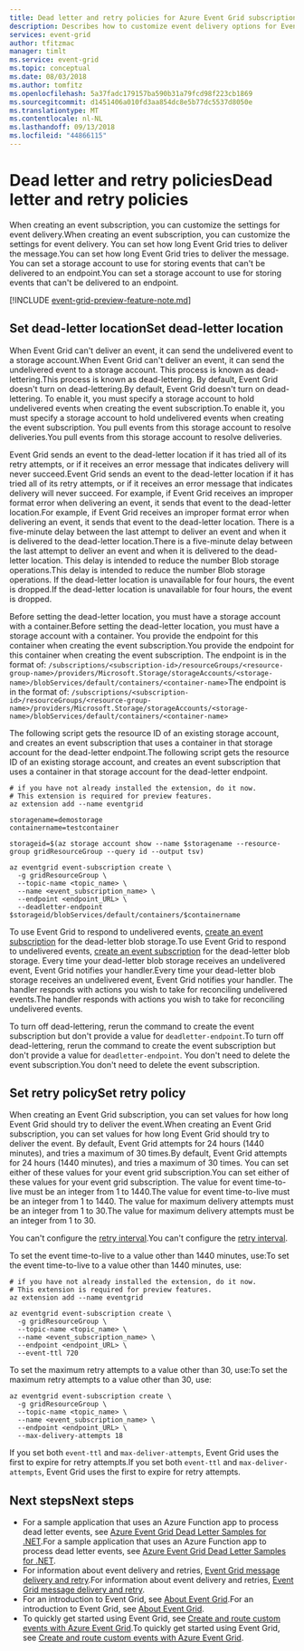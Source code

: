 ```yaml
---
title: Dead letter and retry policies for Azure Event Grid subscriptions
description: Describes how to customize event delivery options for Event Grid. Set a dead-letter destination, and specify how long to retry delivery.
services: event-grid
author: tfitzmac
manager: timlt
ms.service: event-grid
ms.topic: conceptual
ms.date: 08/03/2018
ms.author: tomfitz
ms.openlocfilehash: 5a37fadc179157ba590b31a79fcd98f223cb1869
ms.sourcegitcommit: d1451406a010fd3aa854dc8e5b77dc5537d8050e
ms.translationtype: MT
ms.contentlocale: nl-NL
ms.lasthandoff: 09/13/2018
ms.locfileid: "44866115"
---
```

# <a name="dead-letter-and-retry-policies"></a><span data-ttu-id="34b80-104">Dead letter and retry policies</span><span class="sxs-lookup"><span data-stu-id="34b80-104">Dead letter and retry policies</span></span>

<span data-ttu-id="34b80-105">When creating an event subscription, you can customize the settings for event delivery.</span><span class="sxs-lookup"><span data-stu-id="34b80-105">When creating an event subscription, you can customize the settings for event delivery.</span></span> <span data-ttu-id="34b80-106">You can set how long Event Grid tries to deliver the message.</span><span class="sxs-lookup"><span data-stu-id="34b80-106">You can set how long Event Grid tries to deliver the message.</span></span> <span data-ttu-id="34b80-107">You can set a storage account to use for storing events that can't be delivered to an endpoint.</span><span class="sxs-lookup"><span data-stu-id="34b80-107">You can set a storage account to use for storing events that can't be delivered to an endpoint.</span></span>

[!INCLUDE [event-grid-preview-feature-note.md](../../includes/event-grid-preview-feature-note.md)]

## <a name="set-dead-letter-location"></a><span data-ttu-id="34b80-108">Set dead-letter location</span><span class="sxs-lookup"><span data-stu-id="34b80-108">Set dead-letter location</span></span>

<span data-ttu-id="34b80-109">When Event Grid can't deliver an event, it can send the undelivered event to a storage account.</span><span class="sxs-lookup"><span data-stu-id="34b80-109">When Event Grid can't deliver an event, it can send the undelivered event to a storage account.</span></span> <span data-ttu-id="34b80-110">This process is known as dead-lettering.</span><span class="sxs-lookup"><span data-stu-id="34b80-110">This process is known as dead-lettering.</span></span> <span data-ttu-id="34b80-111">By default, Event Grid doesn't turn on dead-lettering.</span><span class="sxs-lookup"><span data-stu-id="34b80-111">By default, Event Grid doesn't turn on dead-lettering.</span></span> <span data-ttu-id="34b80-112">To enable it, you must specify a storage account to hold undelivered events when creating the event subscription.</span><span class="sxs-lookup"><span data-stu-id="34b80-112">To enable it, you must specify a storage account to hold undelivered events when creating the event subscription.</span></span> <span data-ttu-id="34b80-113">You pull events from this storage account to resolve deliveries.</span><span class="sxs-lookup"><span data-stu-id="34b80-113">You pull events from this storage account to resolve deliveries.</span></span>

<span data-ttu-id="34b80-114">Event Grid sends an event to the dead-letter location if it has tried all of its retry attempts, or if it receives an error message that indicates delivery will never succeed.</span><span class="sxs-lookup"><span data-stu-id="34b80-114">Event Grid sends an event to the dead-letter location if it has tried all of its retry attempts, or if it receives an error message that indicates delivery will never succeed.</span></span> <span data-ttu-id="34b80-115">For example, if Event Grid receives an improper format error when delivering an event, it sends that event to the dead-letter location.</span><span class="sxs-lookup"><span data-stu-id="34b80-115">For example, if Event Grid receives an improper format error when delivering an event, it sends that event to the dead-letter location.</span></span> <span data-ttu-id="34b80-116">There is a five-minute delay between the last attempt to deliver an event and when it is delivered to the dead-letter location.</span><span class="sxs-lookup"><span data-stu-id="34b80-116">There is a five-minute delay between the last attempt to deliver an event and when it is delivered to the dead-letter location.</span></span> <span data-ttu-id="34b80-117">This delay is intended to reduce the number Blob storage operations.</span><span class="sxs-lookup"><span data-stu-id="34b80-117">This delay is intended to reduce the number Blob storage operations.</span></span> <span data-ttu-id="34b80-118">If the dead-letter location is  unavailable for four hours, the event is dropped.</span><span class="sxs-lookup"><span data-stu-id="34b80-118">If the dead-letter location is  unavailable for four hours, the event is dropped.</span></span>

<span data-ttu-id="34b80-119">Before setting the dead-letter location, you must have a storage account with a container.</span><span class="sxs-lookup"><span data-stu-id="34b80-119">Before setting the dead-letter location, you must have a storage account with a container.</span></span> <span data-ttu-id="34b80-120">You provide the endpoint for this container when creating the event subscription.</span><span class="sxs-lookup"><span data-stu-id="34b80-120">You provide the endpoint for this container when creating the event subscription.</span></span> <span data-ttu-id="34b80-121">The endpoint is in the format of: `/subscriptions/<subscription-id>/resourceGroups/<resource-group-name>/providers/Microsoft.Storage/storageAccounts/<storage-name>/blobServices/default/containers/<container-name>`</span><span class="sxs-lookup"><span data-stu-id="34b80-121">The endpoint is in the format of: `/subscriptions/<subscription-id>/resourceGroups/<resource-group-name>/providers/Microsoft.Storage/storageAccounts/<storage-name>/blobServices/default/containers/<container-name>`</span></span>

<span data-ttu-id="34b80-122">The following script gets the resource ID of an existing storage account, and creates an event subscription that uses a container in that storage account for the dead-letter endpoint.</span><span class="sxs-lookup"><span data-stu-id="34b80-122">The following script gets the resource ID of an existing storage account, and creates an event subscription that uses a container in that storage account for the dead-letter endpoint.</span></span>

```azurecli-interactive
# if you have not already installed the extension, do it now.
# This extension is required for preview features.
az extension add --name eventgrid

storagename=demostorage
containername=testcontainer

storageid=$(az storage account show --name $storagename --resource-group gridResourceGroup --query id --output tsv)

az eventgrid event-subscription create \
  -g gridResourceGroup \
  --topic-name <topic_name> \
  --name <event_subscription_name> \
  --endpoint <endpoint_URL> \
  --deadletter-endpoint $storageid/blobServices/default/containers/$containername
```

<span data-ttu-id="34b80-123">To use Event Grid to respond to undelivered events, [create an event subscription](../storage/blobs/storage-blob-event-quickstart.md?toc=%2fazure%2fevent-grid%2ftoc.json) for the dead-letter blob storage.</span><span class="sxs-lookup"><span data-stu-id="34b80-123">To use Event Grid to respond to undelivered events, [create an event subscription](../storage/blobs/storage-blob-event-quickstart.md?toc=%2fazure%2fevent-grid%2ftoc.json) for the dead-letter blob storage.</span></span> <span data-ttu-id="34b80-124">Every time your dead-letter blob storage receives an undelivered event, Event Grid notifies your handler.</span><span class="sxs-lookup"><span data-stu-id="34b80-124">Every time your dead-letter blob storage receives an undelivered event, Event Grid notifies your handler.</span></span> <span data-ttu-id="34b80-125">The handler responds with actions you wish to take for reconciling undelivered events.</span><span class="sxs-lookup"><span data-stu-id="34b80-125">The handler responds with actions you wish to take for reconciling undelivered events.</span></span> 

<span data-ttu-id="34b80-126">To turn off dead-lettering, rerun the command to create the event subscription but don't provide a value for `deadletter-endpoint`.</span><span class="sxs-lookup"><span data-stu-id="34b80-126">To turn off dead-lettering, rerun the command to create the event subscription but don't provide a value for `deadletter-endpoint`.</span></span> <span data-ttu-id="34b80-127">You don't need to delete the event subscription.</span><span class="sxs-lookup"><span data-stu-id="34b80-127">You don't need to delete the event subscription.</span></span>

## <a name="set-retry-policy"></a><span data-ttu-id="34b80-128">Set retry policy</span><span class="sxs-lookup"><span data-stu-id="34b80-128">Set retry policy</span></span>

<span data-ttu-id="34b80-129">When creating an Event Grid subscription, you can set values for how long Event Grid should try to deliver the event.</span><span class="sxs-lookup"><span data-stu-id="34b80-129">When creating an Event Grid subscription, you can set values for how long Event Grid should try to deliver the event.</span></span> <span data-ttu-id="34b80-130">By default, Event Grid attempts for 24 hours (1440 minutes), and tries a maximum of 30 times.</span><span class="sxs-lookup"><span data-stu-id="34b80-130">By default, Event Grid attempts for 24 hours (1440 minutes), and tries a maximum of 30 times.</span></span> <span data-ttu-id="34b80-131">You can set either of these values for your event grid subscription.</span><span class="sxs-lookup"><span data-stu-id="34b80-131">You can set either of these values for your event grid subscription.</span></span> <span data-ttu-id="34b80-132">The value for event time-to-live must be an integer from 1 to 1440.</span><span class="sxs-lookup"><span data-stu-id="34b80-132">The value for event time-to-live must be an integer from 1 to 1440.</span></span> <span data-ttu-id="34b80-133">The value for maximum delivery attempts must be an integer from 1 to 30.</span><span class="sxs-lookup"><span data-stu-id="34b80-133">The value for maximum delivery attempts must be an integer from 1 to 30.</span></span>

<span data-ttu-id="34b80-134">You can't configure the [retry interval](delivery-and-retry.md#retry-intervals-and-duration).</span><span class="sxs-lookup"><span data-stu-id="34b80-134">You can't configure the [retry interval](delivery-and-retry.md#retry-intervals-and-duration).</span></span>

<span data-ttu-id="34b80-135">To set the event time-to-live to a value other than 1440 minutes, use:</span><span class="sxs-lookup"><span data-stu-id="34b80-135">To set the event time-to-live to a value other than 1440 minutes, use:</span></span>

```azurecli-interactive
# if you have not already installed the extension, do it now.
# This extension is required for preview features.
az extension add --name eventgrid

az eventgrid event-subscription create \
  -g gridResourceGroup \
  --topic-name <topic_name> \
  --name <event_subscription_name> \
  --endpoint <endpoint_URL> \
  --event-ttl 720
```

<span data-ttu-id="34b80-136">To set the maximum retry attempts to a value other than 30, use:</span><span class="sxs-lookup"><span data-stu-id="34b80-136">To set the maximum retry attempts to a value other than 30, use:</span></span>

```azurecli-interactive
az eventgrid event-subscription create \
  -g gridResourceGroup \
  --topic-name <topic_name> \
  --name <event_subscription_name> \
  --endpoint <endpoint_URL> \
  --max-delivery-attempts 18
```

<span data-ttu-id="34b80-137">If you set both `event-ttl` and `max-deliver-attempts`, Event Grid uses the first to expire for retry attempts.</span><span class="sxs-lookup"><span data-stu-id="34b80-137">If you set both `event-ttl` and `max-deliver-attempts`, Event Grid uses the first to expire for retry attempts.</span></span>

## <a name="next-steps"></a><span data-ttu-id="34b80-138">Next steps</span><span class="sxs-lookup"><span data-stu-id="34b80-138">Next steps</span></span>

* <span data-ttu-id="34b80-139">For a sample application that uses an Azure Function app to process dead letter events, see [Azure Event Grid Dead Letter Samples for .NET](https://azure.microsoft.com/resources/samples/event-grid-dotnet-handle-deadlettered-events/).</span><span class="sxs-lookup"><span data-stu-id="34b80-139">For a sample application that uses an Azure Function app to process dead letter events, see [Azure Event Grid Dead Letter Samples for .NET](https://azure.microsoft.com/resources/samples/event-grid-dotnet-handle-deadlettered-events/).</span></span>
* <span data-ttu-id="34b80-140">For information about event delivery and retries, [Event Grid message delivery and retry](delivery-and-retry.md).</span><span class="sxs-lookup"><span data-stu-id="34b80-140">For information about event delivery and retries, [Event Grid message delivery and retry](delivery-and-retry.md).</span></span>
* <span data-ttu-id="34b80-141">For an introduction to Event Grid, see [About Event Grid](overview.md).</span><span class="sxs-lookup"><span data-stu-id="34b80-141">For an introduction to Event Grid, see [About Event Grid](overview.md).</span></span>
* <span data-ttu-id="34b80-142">To quickly get started using Event Grid, see [Create and route custom events with Azure Event Grid](custom-event-quickstart.md).</span><span class="sxs-lookup"><span data-stu-id="34b80-142">To quickly get started using Event Grid, see [Create and route custom events with Azure Event Grid](custom-event-quickstart.md).</span></span>
